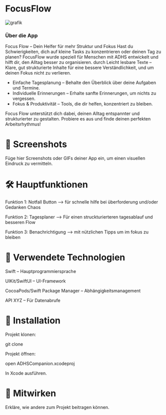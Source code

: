 # FocusFlow
![grafik](https://github.com/user-attachments/assets/31b68983-de71-42bf-988b-e8c00952906c)



### Über die App
Focus Flow – Dein Helfer für mehr Struktur und Fokus
Hast du Schwierigkeiten, dich auf kleine Tasks zu konzentrieren oder deinen Tag zu planen? FocusFlow wurde speziell für Menschen mit ADHS entwickelt und hilft dir, den Alltag besser zu organisieren.
durch Leicht lesbare Texte – Klare, gut strukturierte Inhalte für eine bessere Verständlichkeit, und um deinen Fokus nicht zu verlieren.

- Einfache Tagesplanung – Behalte den Überblick über deine Aufgaben und Termine.
- Individuelle Erinnerungen – Erhalte sanfte Erinnerungen, um nichts zu vergessen.
- Fokus & Produktivität – Tools, die dir helfen, konzentriert zu bleiben.

Focus Flow unterstützt dich dabei, deinen Alltag entspannter und strukturierter zu gestalten. Probiere es aus und finde deinen perfekten Arbeitsrhythmus!

# 📱 Screenshots

Füge hier Screenshots oder GIFs deiner App ein, um einen visuellen Eindruck zu vermitteln.



# 🛠️ Hauptfunktionen

Funktion 1: Notfall Button --> für schnelle hilfe bei überforderung und/oder Gedanken Chaos

Funktion 2: Tagesplaner --> Für einen struckturierteren tagesablauf und besseren Flow 

Funktion 3: Benachrichtigung --> mit nützlichen Tipps um im fokus zu bleiben 



# 🧰 Verwendete Technologien

Swift – Hauptprogrammiersprache

UIKit/SwiftUI – UI-Framework

CocoaPods/Swift Package Manager – Abhängigkeitsmanagement

API XYZ – Für Datenabrufe





# 🚀 Installation

Projekt klonen:

git clone <repository-url>

Projekt öffnen:

open ADHSCompanion.xcodeproj

In Xcode ausführen.




# 🤝 Mitwirken
Erkläre, wie andere zum Projekt beitragen können.
